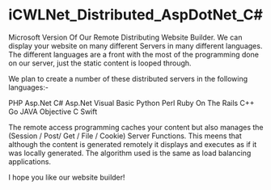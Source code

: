 # iCWLNet_Distributed_AspDotNet_C#

Microsoft Version Of Our Remote Distributing Website Builder. We can display your website on many different Servers in many different languages. The different languages are a front with the most of the programming done on our server, just the static content is looped through.

We plan to create a number of these distributed servers in the following languages:-

PHP
Asp.Net C#
Asp.Net Visual Basic
Python
Perl
Ruby On The Rails
C++
Go
JAVA
Objective C
Swift

The remote access programming caches your content but also manages the (Session / Post/ Get / File / Cookie) Server Functions. This meens that although the content is generated remotely it displays and executes as if it was locally generated. The algorithm used is the same as load balancing applications.

I hope you like our website builder!
